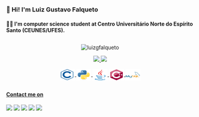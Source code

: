 
### 👋 Hi! I'm Luiz Gustavo Falqueto
#### 👨‍💻 I'm computer science student at Centro Universitário Norte do Espírito Santo (CEUNES/UFES).

##
<p align="center"> <img src="https://komarev.com/ghpvc/?username=luizgfalqueto" alt="luizgfalqueto" /> </p>

<div align="center">
  <a href="https://github.com/luizgfalqueto">
  <img height="180em" src="https://github-readme-stats.vercel.app/api?username=luizgfalqueto&show_icons=true&theme=dark&include_all_commits=true&count_private=true"/>
  <img height="180em" src="https://github-readme-stats.vercel.app/api/top-langs/?username=luizgfalqueto&layout=compact&langs_count=7&theme=dark"/>
</div>

<div align="center" style="display: inline_block"><br>
 <img align="center" alt="Luiz-C" height="30" width="40" src="https://github.com/devicons/devicon/blob/master/icons/c/c-line.svg">
 <img align="center" alt="Luiz-Python" height="30" width="40" src="https://raw.githubusercontent.com/devicons/devicon/master/icons/python/python-original.svg">
 <img align="center" alt="Luiz-Java" height="30" width="40" src="https://github.com/devicons/devicon/blob/master/icons/java/java-original.svg">
 <img align="center" alt="Luiz-Cplusplus" height="30" width="40" src="https://github.com/devicons/devicon/blob/master/icons/cplusplus/cplusplus-original.svg">
 <img align="center" alt="Luiz-Mysql" height="30" width="40" src="https://github.com/devicons/devicon/blob/master/icons/mysql/mysql-original-wordmark.svg">
</div>

 ##
  
 #### Contact me on
 <div> 
  <a href="https://www.linkedin.com/in/luizfalqueto" target="_blank"><img src="https://img.shields.io/badge/-LinkedIn-%230077B5?style=for-the-badge&logo=linkedin&logoColor=white" target="_blank"></a>
  <a href="https://instagram.com/luizgfalqueto" target="_blank"><img src="https://img.shields.io/badge/-Instagram-%23E4405F?style=for-the-badge&logo=instagram&logoColor=white" target="_blank"></a> 
  <a href = "mailto:lgfalqueto85@gmail.com"><img src="https://img.shields.io/badge/-Gmail-%23333?style=for-the-badge&logo=gmail&logoColor=white" target="_blank"></a>
  <a href="https://www.facebook.com/luizgustavo.falquetobaptista" target="_blank"><img src="https://img.shields.io/badge/Facebook-1877F2?style=for-the-badge&logo=facebook&logoColor=white" target="_blank"></a>
  <a href = "https://twitter.com/FalquetoLuiz"><img src="https://img.shields.io/badge/Twitter-1DA1F2?style=for-the-badge&logo=twitter&logoColor=white" target="_blank"></a>
 
</div>
